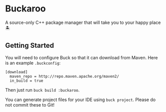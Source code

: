 # Buckaroo
A source-only C++ package manager that will take you to your happy place 🏝️

## Getting Started
You will need to configure Buck so that it can download from Maven. Here is an example `.buckconfig`:

```
[download]
  maven_repo = http://repo.maven.apache.org/maven2/
  in_build = true
```

Then just run `buck build :buckaroo`.

You can generate project files for your IDE using `buck project`. Please do not commit these to Git!

